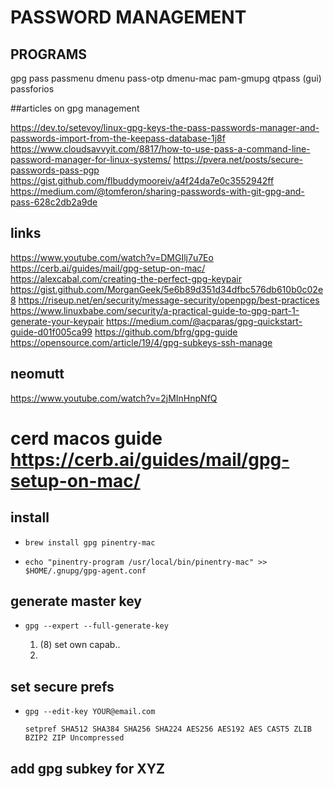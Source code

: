 # PASSWORD MANAGEMENT

## PROGRAMS

gpg pass passmenu dmenu pass-otp dmenu-mac pam-gmupg 
qtpass (gui)
passforios

##articles on gpg management

https://dev.to/setevoy/linux-gpg-keys-the-pass-passwords-manager-and-passwords-import-from-the-keepass-database-1j8f
https://www.cloudsavvyit.com/8817/how-to-use-pass-a-command-line-password-manager-for-linux-systems/
https://pvera.net/posts/secure-passwords-pass-pgp
https://gist.github.com/flbuddymooreiv/a4f24da7e0c3552942ff
https://medium.com/@tomferon/sharing-passwords-with-git-gpg-and-pass-628c2db2a9de

## links

https://www.youtube.com/watch?v=DMGIlj7u7Eo
https://cerb.ai/guides/mail/gpg-setup-on-mac/
https://alexcabal.com/creating-the-perfect-gpg-keypair
https://gist.github.com/MorganGeek/5e6b89d351d34dfbc576db610b0c02e8
https://riseup.net/en/security/message-security/openpgp/best-practices
https://www.linuxbabe.com/security/a-practical-guide-to-gpg-part-1-generate-your-keypair
https://medium.com/@acparas/gpg-quickstart-guide-d01f005ca99
https://github.com/bfrg/gpg-guide
https://opensource.com/article/19/4/gpg-subkeys-ssh-manage

## neomutt

https://www.youtube.com/watch?v=2jMInHnpNfQ


# cerd macos guide https://cerb.ai/guides/mail/gpg-setup-on-mac/

## install

- `brew install gpg pinentry-mac`

- `echo "pinentry-program /usr/local/bin/pinentry-mac" >> $HOME/.gnupg/gpg-agent.conf`

## generate master key

- `gpg --expert --full-generate-key`

    1. (8) set own capab..
    2. 

## set secure prefs

- `gpg --edit-key YOUR@email.com`

    `setpref SHA512 SHA384 SHA256 SHA224 AES256 AES192 AES CAST5 ZLIB BZIP2 ZIP Uncompressed`

## add gpg subkey for XYZ

